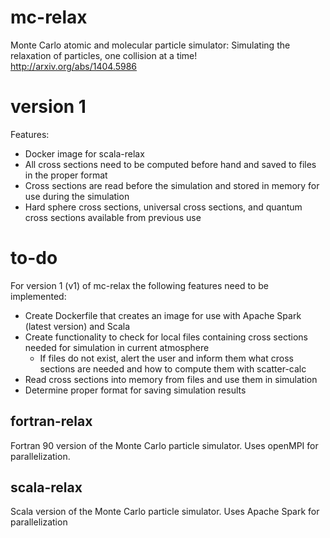 # mc-relax
Monte Carlo atomic and molecular particle simulator: Simulating the relaxation of particles, one collision at a time!
http://arxiv.org/abs/1404.5986

# version 1
Features:
* Docker image for scala-relax
* All cross sections need to be computed before hand and saved to files in the proper format
* Cross sections are read before the simulation and stored in memory for use during the simulation
* Hard sphere cross sections, universal cross sections, and quantum cross sections available from previous use

# to-do
For version 1 (v1) of mc-relax the following features need to be implemented:
* Create Dockerfile that creates an image for use with Apache Spark (latest version) and Scala
* Create functionality to check for local files containing cross sections needed for simulation in current atmosphere
  * If files do not exist, alert the user and inform them what cross sections are needed and how to compute them with scatter-calc
* Read cross sections into memory from files and use them in simulation
* Determine proper format for saving simulation results

## fortran-relax
Fortran 90 version of the Monte Carlo particle simulator. 
Uses openMPI for parallelization.


## scala-relax
Scala version of the Monte Carlo particle simulator.
Uses Apache Spark for parallelization
